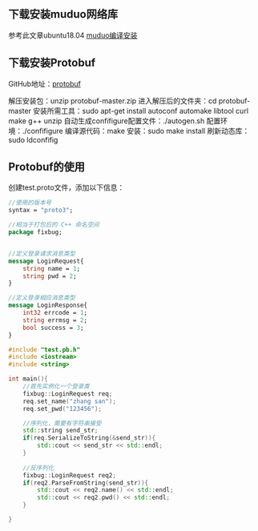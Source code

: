 ## 下载安装muduo网络库
参考此文章ubuntu18.04 [muduo编译安装](https://blog.csdn.net/u013944212/article/details/88086804?spm=1001.2101.3001.6650.5&utm_medium=distribute.pc_relevant.none-task-blog-2%7Edefault%7ECTRLIST%7ERate-5-88086804-blog-122089545.235%5Ev31%5Epc_relevant_default_base3&depth_1-utm_source=distribute.pc_relevant.none-task-blog-2%7Edefault%7ECTRLIST%7ERate-5-88086804-blog-122089545.235%5Ev31%5Epc_relevant_default_base3&utm_relevant_index=8)

## 下载安装Protobuf
GitHub地址：[protobuf](https://github.com/protocolbuffers/protobuf)

解压安装包：unzip protobuf-master.zip
进入解压后的文件夹：cd protobuf-master
安装所需工具：sudo apt-get install autoconf automake libtool curl make g++ unzip
自动生成confifigure配置文件：./autogen.sh
配置环境：./confifigure
编译源代码：make
安装：sudo make install
刷新动态库：sudo ldconfifig

## Protobuf的使用
创建test.proto文件，添加以下信息：
```proto
//使用的版本号
syntax = "proto3";

//相当于打包后的 C++ 命名空间
package fixbug;


//定义登录请求消息类型
message LoginRequest{
    string name = 1;
    string pwd = 2;
}

//定义登录相应消息类型
message LoginResponse{
    int32 errcode = 1;
    string errmsg = 2;
    bool success = 3;
}
```
```C++
#include "test.pb.h"
#include <iostream>
#include <string>

int main(){
    //首先实例化一个登录类
    fixbug::LoginRequest req;
    req.set_name("zhang san");
    req.set_pwd("123456");

    //序列化，需要有字符串接受
    std::string send_str;
    if(req.SerializeToString(&send_str)){
        std::cout << send_str << std::endl;
    }
    
    //反序列化
    fixbug::LoginRequest req2;
    if(req2.ParseFromString(send_str)){
        std::cout << req2.name() << std::endl;
        std::cout << req2.pwd() << std::endl;
    }

}
```

